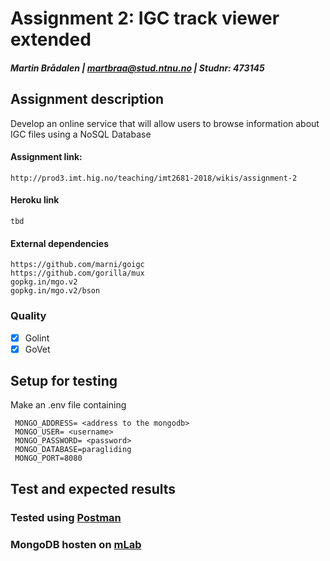 # Assignment 2: IGC track viewer extended

##### Martin Brådalen  |  martbraa@stud.ntnu.no  |  Studnr: 473145

## Assignment description
Develop an online service that will allow users to browse information about IGC files using a NoSQL Database

#### Assignment link: 
    http://prod3.imt.hig.no/teaching/imt2681-2018/wikis/assignment-2
#### Heroku link 
    tbd
    
#### External dependencies
    https://github.com/marni/goigc
    https://github.com/gorilla/mux
    gopkg.in/mgo.v2
    gopkg.in/mgo.v2/bson
 
### Quality
- [x] Golint
- [x] GoVet

## Setup for testing
Make an .env file containing
    
     MONGO_ADDRESS= <address to the mongodb>
     MONGO_USER= <username>
     MONGO_PASSWORD= <password>
     MONGO_DATABASE=paragliding
     MONGO_PORT=8080

## Test and expected results

### Tested using [Postman](https://www.getpostman.com/)
### MongoDB hosten on [mLab](https://mlab.com/home)
